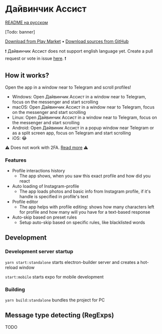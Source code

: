 # Дайвинчик Ассист

[README на русском](./README.md)

\[Todo: banner\]

[Download from Play Market](#) • [Download sources from GitHub](#)

❗️ Дайвинчик Ассист does not support english language yet. Create a pull request or vote in issue [here](https://github.com/VityaSchel/daivinchik-assist/issues/5). ❗️

## How it works?

Open the app in a window near to Telegram and scroll profiles!

- Windows: Open Дайвинчик Ассист in a window near to Telegram, focus on the messenger and start scrolling
- macOS: Open Дайвинчик Ассист in a window near to Telegram, focus on the messenger and start scrolling
- Linux: Open Дайвинчик Ассист in a window near to Telegram, focus on the messenger and start scrolling
- Android: Open Дайвиник Ассист in a popup window near Telegram or as a split screen app, focus on Telegram and start scrolling
- iOS: 😂

⚠️ Does not work with 2FA. [Read more](https://github.com/VityaSchel/daivinchik-assist/issues/2) ⚠️

### Features

- Profile interactions history
  - The app shows, when you saw this exact profile and how did you react
- Auto loading of Instagram-profile
  - The app loads photos and basic info from Instagram profile, if it's handle is specified in profile's text
- Profile editor
  - The app helps with profile editing: shows how many characters left for profile and how many will you have for a text-based response
- Auto-skip based on preset rules
  - Setup auto-skip based on specific rules, like blacklisted words

## Development

### Development server startup

`yarn start:standalone` starts electron-builder server and creates a hot-reload window

`start:mobile` starts expo for mobile development

### Building

`yarn build:standalone` bundles the project for PC

## Message type detecting (RegExps)

TODO